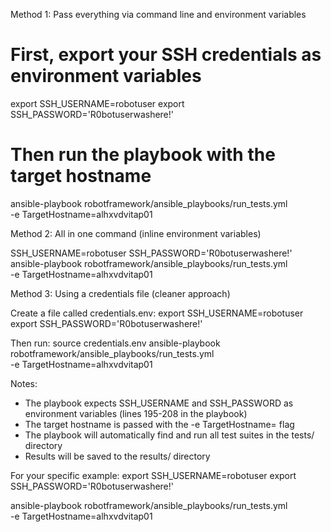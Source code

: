 Method 1: Pass everything via command line and environment variables

  # First, export your SSH credentials as environment variables
  export SSH_USERNAME=robotuser
  export SSH_PASSWORD='R0botuserwashere!'

  # Then run the playbook with the target hostname
  ansible-playbook robotframework/ansible_playbooks/run_tests.yml \
    -e TargetHostname=alhxvdvitap01

  Method 2: All in one command (inline environment variables)

  SSH_USERNAME=robotuser SSH_PASSWORD='R0botuserwashere!' \
  ansible-playbook robotframework/ansible_playbooks/run_tests.yml \
    -e TargetHostname=alhxvdvitap01

  Method 3: Using a credentials file (cleaner approach)

  Create a file called credentials.env:
  export SSH_USERNAME=robotuser
  export SSH_PASSWORD='R0botuserwashere!'

  Then run:
  source credentials.env
  ansible-playbook robotframework/ansible_playbooks/run_tests.yml \
    -e TargetHostname=alhxvdvitap01

  Notes:

  - The playbook expects SSH_USERNAME and SSH_PASSWORD as environment variables (lines 195-208 in the
  playbook)
  - The target hostname is passed with the -e TargetHostname=<hostname> flag
  - The playbook will automatically find and run all test suites in the tests/ directory
  - Results will be saved to the results/ directory

  For your specific example:
  export SSH_USERNAME=robotuser
  export SSH_PASSWORD='R0botuserwashere!'

  ansible-playbook robotframework/ansible_playbooks/run_tests.yml \
    -e TargetHostname=alhxvdvitap01